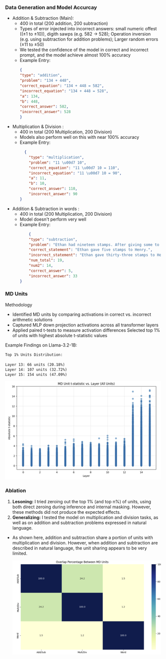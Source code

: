 ### Data Generation and Model Accurcay
* Addition & Subtraction (Main):
    * 400 in total (200 addition, 200 subtraction)
    * Types of error injected into incorrect answers: small numeric offest ((±1 to ±10)), digith sawps (e.g. 582 → 528); Operation inversion (e.g. using subtraction for addition problems); Larger random errors (±11 to ±50)
    * We tested the confidence of the model in correct and incorrect prompt, and the model achieve almost 100% accuracy        
    * Example Entry: 
        ```json
        {
        "type": "addition",
        "problem": "134 + 448",
        "correct_equation": "134 + 448 = 582",
        "incorrect_equation": "134 + 448 = 528",
        "a": 134,
        "b": 448,
        "correct_answer": 582,
        "incorrect_answer": 528
        }
        ```
* Multiplication & Division :
    * 400 in total (200 Multiplication, 200 Division)
    * Models also perform well on this with near 100% accuracy
    * Example Entry: 
        ```json
          {
            "type": "multiplication",
            "problem": "11 \u00d7 10",
            "correct_equation": "11 \u00d7 10 = 110",
            "incorrect_equation": "11 \u00d7 10 = 90",
            "a": 11,
            "b": 10,
            "correct_answer": 110,
            "incorrect_answer": 90
        }
        ``` 
* Addition & Subtraction in words :
    * 400 in total (200 Multiplication, 200 Division)
    * Model doesn't perform very well
    * Example Entry: 
        ```json
            {
            "type": "subtraction",
            "problem": "Ethan had nineteen stamps. After giving some to Henry, Ethan had five stamps left. How many stamps did Ethan give to Henry?",
            "correct_statement": "Ethan gave five stamps to Henry.",
            "incorrect_statement": "Ethan gave thirty-three stamps to Henry.",
            "num_total": 19,
            "num2": 14,
            "correct_answer": 5,
            "incorrect_answer": 33
        }
        ``` 


### MD Units 
Methodology

* Identified MD units by comparing activations in correct vs. incorrect arithmetic solutions
* Captured MLP down projection activations across all transformer layers
* Applied paired t-tests to measure activation differences
Selected top 1% of units with highest absolute t-statistic values

Example Findings on Llama-3.2-1B:

```
Top 1% Units Distribution:

Layer 13: 66 units (20.18%)
Layer 14: 107 units (32.72%)
Layer 15: 154 units (47.09%)
```
![Alt text](1.png)


### Ablation

1. **Lesoning:** I tried zeroing out the top 1% (and top n%) of units, using both direct zeroing during inference and internal masking. However, these methods did not produce the expected effects.
2. **Generalizing:** I tested the model on multiplication and division tasks, as well as on addition and subtraction problems expressed in natural language.
* As shown here, addition and subtraction share a portion of units with multiplication and division. However, when addition and subtraction are described in natural language, the unit sharing appears to be very limited.

    ![Alt text](2.png)
